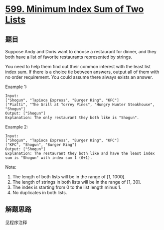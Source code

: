 # [599. Minimum Index Sum of Two Lists](https://leetcode.com/problems/minimum-index-sum-of-two-lists/)

## 题目

Suppose Andy and Doris want to choose a restaurant for dinner, and they both have a list of favorite restaurants represented by strings.

You need to help them find out their common interest with the least list index sum. If there is a choice tie between answers, output all of them with no order requirement. You could assume there always exists an answer.

Example 1:

```text
Input:
["Shogun", "Tapioca Express", "Burger King", "KFC"]
["Piatti", "The Grill at Torrey Pines", "Hungry Hunter Steakhouse", "Shogun"]
Output: ["Shogun"]
Explanation: The only restaurant they both like is "Shogun".
```

Example 2:

```text
Input:
["Shogun", "Tapioca Express", "Burger King", "KFC"]
["KFC", "Shogun", "Burger King"]
Output: ["Shogun"]
Explanation: The restaurant they both like and have the least index sum is "Shogun" with index sum 1 (0+1).
```

Note:

1. The length of both lists will be in the range of [1, 1000].
1. The length of strings in both lists will be in the range of [1, 30].
1. The index is starting from 0 to the list length minus 1.
1. No duplicates in both lists.

## 解题思路

见程序注释
